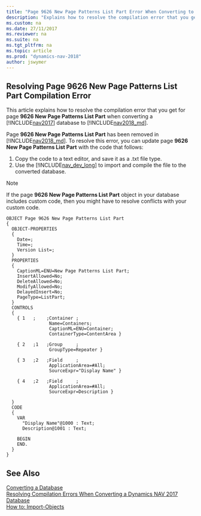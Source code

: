 ```yaml
---
title: "Page 9626 New Page Patterns List Part Error When Converting to Dynamics NAV 2018"
description: "Explains how to resolve the compilation error that you get for Page 9621 Add Page Fields when converting a database from Dynamics NAV 2017 to 2018."
ms.custom: na
ms.date: 27/11/2017
ms.reviewer: na
ms.suite: na
ms.tgt_pltfrm: na
ms.topic: article
ms.prod: "dynamics-nav-2018"
author: jswymer
---
```

## Resolving Page 9626 New Page Patterns List Part Compilation Error 
This article explains how to resolve the compilation error that you get for page **9626 New Page Patterns List Part** when converting a [!INCLUDE[nav2017](includes/navcorfu_md.md)] database to [!INCLUDE[nav2018_md](includes/nav2018_md.md)].

Page **9626 New Page Patterns List Part** has been removed in [!INCLUDE[nav2018_md](includes/nav2018_md.md)]. To resolve this error, you can update page **9626 New Page Patterns List Part** with the code that follows: 

1. Copy the code to a text editor, and save it as a .txt file type.
2. Use the [!INCLUDE[nav_dev_long](includes/nav_dev_long_md.md)] to import and compile the file to the converted database.

> [!NOTE]  
>  If the page **9626 New Page Patterns List Part** object in your database includes custom code, then you might have to resolve conflicts with your custom code.

```
OBJECT Page 9626 New Page Patterns List Part
{
  OBJECT-PROPERTIES
  {
    Date=;
    Time=;
    Version List=;
  }
  PROPERTIES
  {
    CaptionML=ENU=New Page Patterns List Part;
    InsertAllowed=No;
    DeleteAllowed=No;
    ModifyAllowed=No;
    DelayedInsert=No;
    PageType=ListPart;
  }
  CONTROLS
  {
    { 1   ;    ;Container ;
                Name=Containers;
                CaptionML=ENU=Container;
                ContainerType=ContentArea }

    { 2   ;1   ;Group     ;
                GroupType=Repeater }

    { 3   ;2   ;Field     ;
                ApplicationArea=#All;
                SourceExpr="Display Name" }

    { 4   ;2   ;Field     ;
                ApplicationArea=#All;
                SourceExpr=Description }

  }
  CODE
  {
    VAR
      "Display Name"@1000 : Text;
      Description@1001 : Text;

    BEGIN
    END.
  }
}
```

## See Also  
 [Converting a Database](Converting-a-Database.md)  
 [Resolving Compilation Errors When Converting a Dynamics NAV 2017 Database](Resolve-Compile-Errors-When-Converting-Dynamics-NAV-2017-Database.md)  
 [How to: Import-Objects](How-to--Import-Objects.md)
